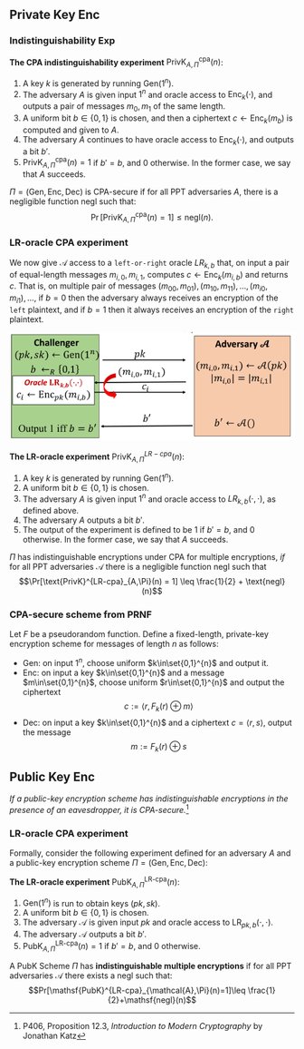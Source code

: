 ## Private Key Enc

### Indistinguishability Exp

**The CPA indistinguishability experiment** $\text{PrivK}^{\text{cpa}}_{A,\Pi}(n)$:
1. A key $k$ is generated by running $\text{Gen}(1^n)$.
2. The adversary $A$ is given input $1^n$ and oracle access to $\text{Enc}_k(\cdot)$, and outputs a pair of messages $m_0, m_1$ of the same length.
3. A uniform bit $b \in \{0, 1\}$ is chosen, and then a ciphertext $c \leftarrow \text{Enc}_k(m_b)$ is computed and given to $A$.
4. The adversary $A$ continues to have oracle access to $\text{Enc}_k(\cdot)$, and outputs a bit $b'$.
5. $\text{PrivK}^{\text{cpa}}_{A,\Pi}(n)=1$ if $b' = b$, and $0$ otherwise. In the former case, we say that $A$ succeeds.

$\Pi = (\text{Gen}, \text{Enc}, \text{Dec})$ is CPA-secure if for all PPT adversaries $A$, there is a negligible function $\text{negl}$ such that:
$$ \Pr[\text{PrivK}^{\text{cpa}}_{A,\Pi}(n) = 1] \leq \text{negl}(n). $$

### LR-oracle CPA experiment

We now give $\mathcal{A}$ access to a `left-or-right` oracle $LR_{k,b}$ that, on input a pair of equal-length messages $m_{i,0}, m_{i,1}$, computes $c \leftarrow \text{Enc}_{k}(m_{i,b})$ and returns $c$. That is, on multiple pair of messages $(m_{00},m_{01}),(m_{10},m_{11}),\dots,(m_{i0},m_{i1}),\dots$, if $b = 0$ then the adversary always receives an encryption of the `left` plaintext, and if $b = 1$ then it always receives an encryption of the `right` plaintext. 

![|450](../../../attach/Pasted%20image%2020231228175459.png)

**The LR-oracle experiment** $\text{PrivK}^{LR-cpa}_{A,\Pi}(n)$:
1. A key $k$ is generated by running $\text{Gen}(1^n)$.
2. A uniform bit $b \in \{0, 1\}$ is chosen.
3. The adversary $A$ is given input $1^n$ and oracle access to $LR_{k,b}(\cdot,\cdot)$, as defined above.
4. The adversary $A$ outputs a bit $b'$.
5. The output of the experiment is defined to be $1$ if $b' = b$, and $0$ otherwise. In the former case, we say that $A$ succeeds.

$\Pi$ has indistinguishable encryptions under CPA for multiple encryptions, *if* for all PPT adversaries $\mathcal{A}$ there is a negligible function $\text{negl}$ such that
$$\Pr[\text{PrivK}^{LR-cpa}_{A,\Pi}(n) = 1] \leq \frac{1}{2} + \text{negl}(n)$$

### CPA-secure scheme from PRNF

Let $F$ be a pseudorandom function. Define a fixed-length, private-key encryption scheme for messages of length $n$ as follows: 
- Gen: on input $1^{n}$, choose uniform $k\in\set{0,1}^{n}$ and output it. 
- Enc: on input a key $k\in\set{0,1}^{n}$ and a message $m\in\set{0,1}^{n}$, choose uniform $r\in\set{0,1}^{n}$ and output the ciphertext $$c := \langle r, F_k(r) \oplus m \rangle$$
- Dec: on input a key $k\in\set{0,1}^{n}$ and a ciphertext $c=\langle r,s\rangle$, output the message $$m:=F_{k}(r)\oplus s$$

## Public Key Enc

*If a public-key encryption scheme has indistinguishable encryptions in the presence of an eavesdropper, it is CPA-secure.*[^1]

### LR-oracle CPA experiment

Formally, consider the following experiment defined for an adversary $A$ and a public-key encryption scheme $\Pi = (\text{Gen}, \text{Enc}, \text{Dec})$:

**The LR-oracle experiment** $\text{PubK}^{\text{LR-cpa}}_{A,\Pi}(n)$:
1. $\text{Gen}(1^n)$ is run to obtain keys $(pk, sk)$.
2. A uniform bit $b \in \{0,1\}$ is chosen.
3. The adversary $\mathcal{A}$ is given input $pk$ and oracle access to $\text{LR}_{pk, b}(\cdot, \cdot)$.
4. The adversary $\mathcal{A}$ outputs a bit $b'$.
5. $\text{PubK}^{\text{LR-cpa}}_{A,\Pi}(n) = 1$ if $b' = b$, and $0$ otherwise.

A PubK Scheme $\Pi$ has **indistinguishable multiple encryptions** if for all PPT adversaries $\mathcal{A}$ there exists a $\mathsf{negl}$ such that: $$Pr[\mathsf{PubK}^{LR-cpa}_{\mathcal{A},\Pi}(n)=1]\leq \frac{1}{2}+\mathsf{negl}(n)$$

[^1]: P406, Proposition 12.3, *Introduction to Modern Cryptography* by Jonathan Katz